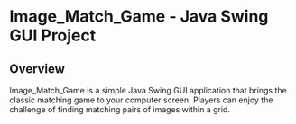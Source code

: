 # Image_Match_Game - Java Swing GUI Project

## Overview
Image_Match_Game is a simple Java Swing GUI application that brings the classic matching game to your computer screen. Players can enjoy the challenge of finding matching pairs of images within a grid.

